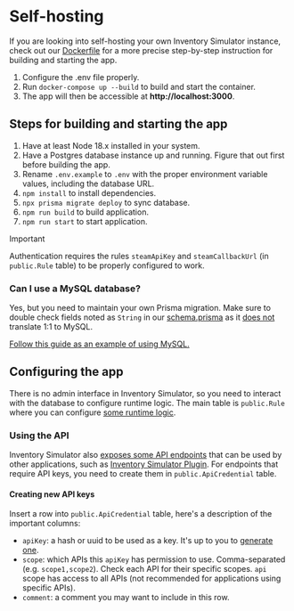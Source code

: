 # Self-hosting

If you are looking into self-hosting your own Inventory Simulator instance, check out our [Dockerfile](https://github.com/ianlucas/cs2-inventory-simulator/blob/main/Dockerfile) for a more precise step-by-step instruction for building and starting the app.

1. Configure the .env file properly.
2. Run `docker-compose up --build` to build and start the container.
3. The app will then be accessible at **http://localhost:3000**.

## Steps for building and starting the app

1. Have at least Node 18.x installed in your system.
2. Have a Postgres database instance up and running. Figure that out first before building the app.
3. Rename `.env.example` to `.env` with the proper environment variable values, including the database URL.
4. `npm install` to install dependencies.
5. `npx prisma migrate deploy` to sync database.
6. `npm run build` to build application.
7. `npm run start` to start application.

> [!IMPORTANT]  
> Authentication requires the rules `steamApiKey` and `steamCallbackUrl` (in `public.Rule` table) to be properly configured to work.

### Can I use a MySQL database?

Yes, but you need to maintain your own Prisma migration. Make sure to double check fields noted as `String` in our [schema.prisma](https://github.com/ianlucas/cs2-inventory-simulator/blob/main/prisma/schema.prisma) as it [does not](https://www.prisma.io/docs/orm/reference/prisma-schema-reference#string) translate 1:1 to MySQL.

[Follow this guide as an example of using MySQL.](https://github.com/ianlucas/cs2-inventory-simulator/discussions/92)

## Configuring the app

There is no admin interface in Inventory Simulator, so you need to interact with the database to configure runtime logic. The main table is `public.Rule` where you can configure [some runtime logic](https://github.com/ianlucas/cs2-inventory-simulator/blob/main/docs/rules.md).

### Using the API

Inventory Simulator also [exposes some API endpoints](https://github.com/ianlucas/cs2-inventory-simulator/blob/main/docs/api.md) that can be used by other applications, such as [Inventory Simulator Plugin](https://github.com/ianlucas/cs2-inventory-simulator-plugin). For endpoints that require API keys, you need to create them in `public.ApiCredential` table.

#### Creating new API keys

Insert a row into `public.ApiCredential` table, here's a description of the important columns:

- `apiKey`: a hash or uuid to be used as a key. It's up to you to [generate one](https://www.random.org/strings/?num=1&len=16&digits=on&upperalpha=on&loweralpha=on&unique=on&format=html&rnd=new).
- `scope`: which APIs this `apiKey` has permission to use. Comma-separated (e.g. `scope1,scope2`). Check each API for their specific scopes. `api` scope has access to all APIs (not recommended for applications using specific APIs).
- `comment`: a comment you may want to include in this row.
